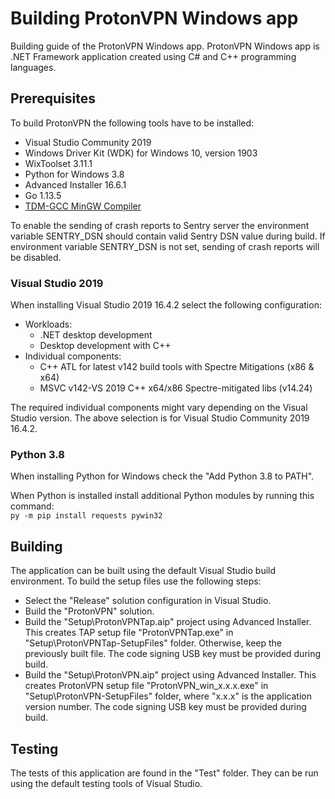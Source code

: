 # Building ProtonVPN Windows app

Building guide of the ProtonVPN Windows app. ProtonVPN Windows app is .NET Framework
application created using C# and C++ programming languages.

## Prerequisites

To build ProtonVPN the following tools have to be installed:

- Visual Studio Community 2019
- Windows Driver Kit (WDK) for Windows 10, version 1903
- WixToolset 3.11.1
- Python for Windows 3.8
- Advanced Installer 16.6.1
- Go 1.13.5
- [TDM-GCC MinGW Compiler](https://sourceforge.net/projects/tdm-gcc/)

To enable the sending of crash reports to Sentry server the environment variable
SENTRY_DSN should contain valid Sentry DSN value during build. If environment variable
SENTRY_DSN is not set, sending of crash reports will be disabled.

### Visual Studio 2019

When installing Visual Studio 2019 16.4.2 select the following configuration:

- Workloads:
  - .NET desktop development
  - Desktop development with C++
- Individual components:
  - C++ ATL for latest v142 build tools with Spectre Mitigations (x86 & x64)
  - MSVC v142-VS 2019 C++ x64/x86 Spectre-mitigated libs (v14.24)

The required individual components might vary depending on the Visual Studio version.
The above selection is for Visual Studio Community 2019 16.4.2.

### Python 3.8

When installing Python for Windows check the "Add Python 3.8 to PATH".

When Python is installed install additional Python modules by running this command:  
`py -m pip install requests pywin32`

## Building

The application can be built using the default Visual Studio build
environment. To build the setup files use the following steps:

- Select the "Release" solution configuration in Visual Studio.
- Build the "ProtonVPN" solution.
- Build the "Setup\ProtonVPNTap.aip" project using Advanced Installer.
This creates TAP setup file "ProtonVPNTap.exe" in "Setup\ProtonVPNTap-SetupFiles"
folder. Otherwise, keep the previously built file. The code signing USB key must be
provided during build.
- Build the "Setup\ProtonVPN.aip" project using Advanced Installer. This creates 
ProtonVPN setup file "ProtonVPN_win_x.x.x.exe" in "Setup\ProtonVPN-SetupFiles" folder,
where "x.x.x" is the application version number. The code signing USB key must be
provided during build.

## Testing

The tests of this application are found in the "Test" folder. They can be run
using the default testing tools of Visual Studio.